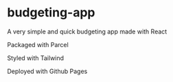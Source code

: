 # budgeting-app

A very simple and quick budgeting app made with React

Packaged with Parcel

Styled with Tailwind

Deployed with Github Pages

